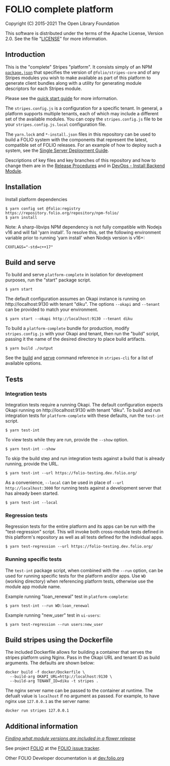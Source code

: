 # FOLIO complete platform

Copyright (C) 2015-2021 The Open Library Foundation

This software is distributed under the terms of the Apache License,
Version 2.0. See the file "[LICENSE](LICENSE)" for more information.

## Introduction

This is the "complete" Stripes "platform". It consists simply of an
NPM [`package.json`](https://docs.npmjs.com/files/package.json) that
specifies the version of `@folio/stripes-core` and of any Stripes
modules you wish to make available as part of this platform
to generate client bundles along with a utility for generating
module descriptors for each Stripes module.

Please see the
[quick start guide](https://github.com/folio-org/stripes/blob/master/doc/quick-start.md)
for more information.

The `stripes.config.js` is a configuration for a specific tenant. In
general, a platform supports multiple tenants, each of which may
include a different set of the available modules.  You can copy the
`stripes.config.js` file to be your `stripes.config.js.local`
configuration file.

The `yarn.lock` and `*-install.json` files in this repository can be
used to build a FOLIO system with the components that represent the
latest, compatible set of FOLIO releases. For an example of how to deploy such a
system, see the
[Single Server Deployment Guide](https://github.com/folio-org/folio-install/blob/q3-2018/single-server.md).

Descriptions of key files and key branches of this repository and
how to change them are in the
[Release Procedures](https://dev.folio.org/guidelines/release-procedures/#add-to-platforms)
and in
[DevOps - Install Backend Module](https://dev.folio.org/guides/devops-install-backend-module/#platform-explanation).

## Installation

Install platform dependencies
```
$ yarn config set @folio:registry https://repository.folio.org/repository/npm-folio/
$ yarn install
```

Note: A sharp-libvips NPM dependency is not fully compatible with Nodejs v16 and will
fail 'yarn install'.  To resolve this, set the following environment variable prior to
running 'yarn install' when Nodejs version is v16+:

```
CXXFLAGS="-std=c++17" 

```

## Build and serve

To build and serve `platform-complete` in isolation for development purposes, run the "start" package script.
```
$ yarn start
```

The default configuration assumes an Okapi instance is running on http://localhost:9130 with tenant "diku".  The options `--okapi` and `--tenant` can be provided to match your environment.
```
$ yarn start --okapi http://localhost:9130 --tenant diku
```

To build a `platform-complete` bundle for production, modify `stripes.config.js` with your Okapi and tenant, then run the "build" script, passing it the name of the desired directory to place build artifacts.
```
$ yarn build ./output
```

See the [build](https://github.com/folio-org/stripes-cli/blob/master/doc/commands.md#build-command) and [serve](https://github.com/folio-org/stripes-cli/blob/master/doc/commands.md#serve-command) command reference in `stripes-cli` for a list of available options.

## Tests

### Integration tests

Integration tests require a running Okapi.  The default configuration expects Okapi running on http://localhost:9130 with tenant "diku".  To build and run integration tests for `platform-complete` with these defaults, run the `test-int` script.
```
$ yarn test-int
```

To view tests while they are run, provide the `--show` option.
```
$ yarn test-int --show
```

To skip the build step and run integration tests against a build that is already running, provide the URL.
```
$ yarn test-int --url https://folio-testing.dev.folio.org/
```

As a convenience, `--local` can be used in place of `--url http://localhost:3000` for running tests against a development server that has already been started.
```
$ yarn test-int --local
```

### Regression tests

Regression tests for the entire platform and its apps can be run with the "test-regression" script.  This will invoke both cross-module tests defined in this platform's repository as well as all tests defined for the individual apps.

```
$ yarn test-regression --url https://folio-testing.dev.folio.org/
```

### Running specific tests

The `test-int` package script, when combined with the `--run` option, can be used for running specific tests for the platform and/or apps.  Use `WD` (working directory) when referencing platform tests, otherwise use the module app module name.

Example running "loan_renewal" test in `platform-complete`:
```
$ yarn test-int --run WD:loan_renewal
```

Example running "new_user" test in `ui-users`:
```
$ yarn test-regression --run users:new_user
```

## Build stripes using the Dockerfile
The included Dockerfile allows for building a container that serves the stripes platform using Nginx. Pass in the Okapi URL and tenant ID as build arguments. The defaults are shown below:

```
docker build -f docker/Dockerfile \
  --build-arg OKAPI_URL=http://localhost:9130 \
  --build-arg TENANT_ID=diku -t stripes .
```
The nginx server name can be passed to the container at runtime. The defualt value is `localhost` if no argument as passed. For example, to have nginx use `127.0.0.1` as the server name:
```
docker run stripes 127.0.0.1
```

## Additional information

[_Finding what module versions are included in a flower release_](doc/finding-module-versions.md)

See project [FOLIO](https://issues.folio.org/browse/FOLIO)
at the [FOLIO issue tracker](https://dev.folio.org/guidelines/issue-tracker/).

Other FOLIO Developer documentation is at [dev.folio.org](https://dev.folio.org/)

